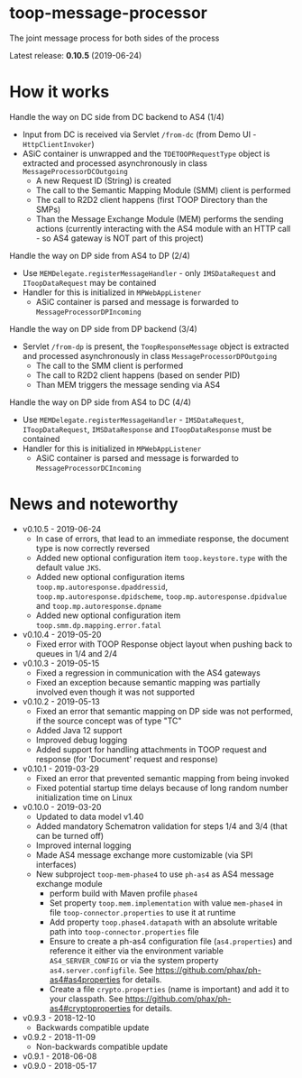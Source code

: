 # toop-message-processor

The joint message process for both sides of the process

Latest release: **0.10.5** (2019-06-24)

# How it works

Handle the way on DC side from DC backend to AS4 (1/4)
* Input from DC is received via Servlet `/from-dc` (from Demo UI - `HttpClientInvoker`)
* ASiC container is unwrapped and the `TDETOOPRequestType` object is extracted and processed asynchronously in class `MessageProcessorDCOutgoing`
    * A new Request ID (String) is created
    * The call to the Semantic Mapping Module (SMM) client is performed
    * The call to R2D2 client happens (first TOOP Directory than the SMPs)
    * Than the Message Exchange Module (MEM) performs the sending actions (currently interacting with the AS4 module with an HTTP call - so AS4 gateway is NOT part of this project)

Handle the way on DP side from AS4 to DP (2/4)
* Use `MEMDelegate.registerMessageHandler` - only `IMSDataRequest` and `IToopDataRequest` may be contained
* Handler for this is initialized in `MPWebAppListener`
    * ASiC container is parsed and message is forwarded to `MessageProcessorDPIncoming`

Handle the way on DP side from DP backend (3/4)
* Servlet `/from-dp` is present, the `ToopResponseMessage` object is extracted and processed asynchronously in class `MessageProcessorDPOutgoing`
    * The call to the SMM client is performed
    * The call to R2D2 client happens (based on sender PID)
    * Than MEM triggers the message sending via AS4 

Handle the way on DP side from AS4 to DC (4/4)
* Use `MEMDelegate.registerMessageHandler` - `IMSDataRequest`, `IToopDataRequest`, `IMSDataResponse` and `IToopDataResponse` must be contained
* Handler for this is initialized in `MPWebAppListener`
    * ASiC container is parsed and message is forwarded to `MessageProcessorDCIncoming`

# News and noteworthy

* v0.10.5 - 2019-06-24
    * In case of errors, that lead to an immediate response, the document type is now correctly reversed
    * Added new optional configuration item `toop.keystore.type` with the default value `JKS`.
    * Added new optional configuration items `toop.mp.autoresponse.dpaddressid`, `toop.mp.autoresponse.dpidscheme`, `toop.mp.autoresponse.dpidvalue` and `toop.mp.autoresponse.dpname`
    * Added new optional configuration item `toop.smm.dp.mapping.error.fatal` 
* v0.10.4 - 2019-05-20
    * Fixed error with TOOP Response object layout when pushing back to queues in 1/4 and 2/4
* v0.10.3 - 2019-05-15
    * Fixed a regression in communication with the AS4 gateways
    * Fixed an exception because semantic mapping was partially involved even though it was not supported
* v0.10.2 - 2019-05-13
    * Fixed an error that semantic mapping on DP side was not performed, if the source concept was of type "TC"
    * Added Java 12 support
    * Improved debug logging
    * Added support for handling attachments in TOOP request and response (for 'Document' request and response) 
* v0.10.1 - 2019-03-29
    * Fixed an error that prevented semantic mapping from being invoked
    * Fixed potential startup time delays because of long random number initialization time on Linux
* v0.10.0 - 2019-03-20
    * Updated to data model v1.40
    * Added mandatory Schematron validation for steps 1/4 and 3/4 (that can be turned off)
    * Improved internal logging
    * Made AS4 message exchange more customizable (via SPI interfaces)
    * New subproject `toop-mem-phase4` to use `ph-as4` as AS4 message exchange module
        * perform build with Maven profile `phase4`
        * Set property `toop.mem.implementation` with value `mem-phase4` in file `toop-connector.properties` to use it at runtime
        * Add property `toop.phase4.datapath` with an absolute writable path into `toop-connector.properties` file
        * Ensure to create a ph-as4 configuration file (`as4.properties`) and reference it either via the environment variable `AS4_SERVER_CONFIG` or via the system property `as4.server.configfile`. See https://github.com/phax/ph-as4#as4properties for details.
        * Create a file `crypto.properties` (name is important) and add it to your classpath. See https://github.com/phax/ph-as4#cryptoproperties for details. 
* v0.9.3 - 2018-12-10
    * Backwards compatible update
* v0.9.2 - 2018-11-09
    * Non-backwards compatible update
* v0.9.1 - 2018-06-08
* v0.9.0 - 2018-05-17

